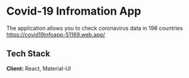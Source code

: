 # Covid-19 Infromation App

The application allows you to check coronavirus data in 198 countries
https://covid19infoapp-51169.web.app/

## Tech Stack

**Client:** React, Material-UI
